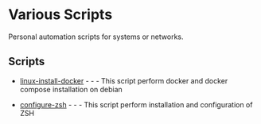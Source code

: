 # Various Scripts

Personal automation scripts for systems or networks.

## Scripts 
  * [linux-install-docker](https://github.com/helmutsvd/various-scripts/blob/main/linux-install-docker) - - - This script perform docker and docker compose installation on debian

  * [configure-zsh](https://github.com/helmutsvd/various-scripts/blob/main/configure-zsh) - - - This script perform installation and configuration of ZSH
